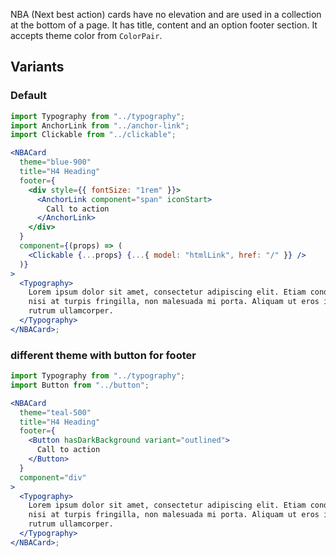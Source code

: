 NBA (Next best action) cards have no elevation and are used in a collection at the bottom of a page. It has title, content and an option footer section. It accepts theme color from `ColorPair`.

## Variants

### Default

```jsx
import Typography from "../typography";
import AnchorLink from "../anchor-link";
import Clickable from "../clickable";

<NBACard
  theme="blue-900"
  title="H4 Heading"
  footer={
    <div style={{ fontSize: "1rem" }}>
      <AnchorLink component="span" iconStart>
        Call to action
      </AnchorLink>
    </div>
  }
  component={(props) => (
    <Clickable {...props} {...{ model: "htmlLink", href: "/" }} />
  )}
>
  <Typography>
    Lorem ipsum dolor sit amet, consectetur adipiscing elit. Etiam condimentum
    nisi at turpis fringilla, non malesuada mi porta. Aliquam ut eros in libero
    rutrum ullamcorper.
  </Typography>
</NBACard>;
```

### different theme with button for footer

```jsx
import Typography from "../typography";
import Button from "../button";

<NBACard
  theme="teal-500"
  title="H4 Heading"
  footer={
    <Button hasDarkBackground variant="outlined">
      Call to action
    </Button>
  }
  component="div"
>
  <Typography>
    Lorem ipsum dolor sit amet, consectetur adipiscing elit. Etiam condimentum
    nisi at turpis fringilla, non malesuada mi porta. Aliquam ut eros in libero
    rutrum ullamcorper.
  </Typography>
</NBACard>;
```
